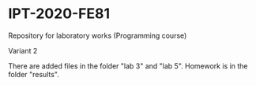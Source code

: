 # IPT-2020-FE81
Repository for laboratory works (Programming course)

Variant 2 

There are added files in the folder "lab 3" and "lab 5". Homework is in the folder "results".
